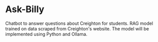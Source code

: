 # Ask-Billy
Chatbot to answer questions about Creighton for students. RAG model trained on data scraped from Creighton's website. The model will be implemented using Python and Ollama.
